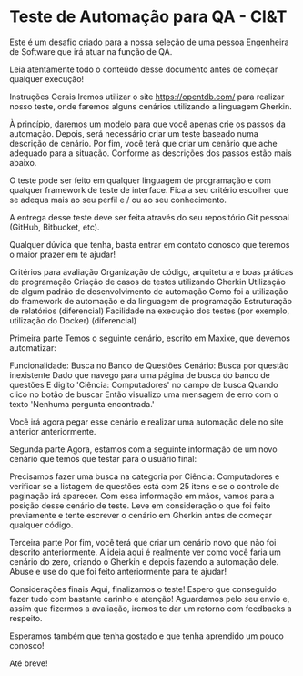 # Teste de Automação para QA - CI&T
Este é um desafio criado para a nossa seleção de uma pessoa Engenheira de Software que irá atuar na função de QA.

Leia atentamente todo o conteúdo desse documento antes de começar qualquer execução!

Instruções Gerais Iremos utilizar o site https://opentdb.com/ para realizar nosso teste, onde faremos alguns cenários utilizando a linguagem Gherkin.

À princípio, daremos um modelo para que você apenas crie os passos da automação. Depois, será necessário criar um teste baseado numa descrição de cenário. Por fim, você terá que criar um cenário que ache adequado para a situação. Conforme as descrições dos passos estão mais abaixo.

O teste pode ser feito em qualquer linguagem de programação e com qualquer framework de teste de interface. Fica a seu critério escolher que se adequa mais ao seu perfil e / ou ao seu conhecimento.

A entrega desse teste deve ser feita através do seu repositório Git pessoal (GitHub, Bitbucket, etc).

Qualquer dúvida que tenha, basta entrar em contato conosco que teremos o maior prazer em te ajudar!

Critérios para avaliação Organização de código, arquitetura e boas práticas de programação Criação de casos de testes utilizando Gherkin Utilização de algum padrão de desenvolvimento de automação Como foi a utilização do framework de automação e da linguagem de programação Estruturação de relatórios (diferencial) Facilidade na execução dos testes (por exemplo, utilização do Docker) (diferencial)

Primeira parte Temos o seguinte cenário, escrito em Maxixe, que devemos automatizar:

Funcionalidade: Busca no Banco de Questões Cenário: Busca por questão inexistente Dado que navego para uma página de busca do banco de questões E digito 'Ciência: Computadores' no campo de busca Quando clico no botão de buscar Então visualizo uma mensagem de erro com o texto 'Nenhuma pergunta encontrada.'

Você irá agora pegar esse cenário e realizar uma automação dele no site anterior anteriormente.

Segunda parte Agora, estamos com a seguinte informação de um novo cenário que temos que testar para o usuário final:

Precisamos fazer uma busca na categoria por Ciência: Computadores e verificar se a listagem de questões está com 25 itens e se o controle de paginação irá aparecer. Com essa informação em mãos, vamos para a posição desse cenário de teste. Leve em consideração o que foi feito previamente e tente escrever o cenário em Gherkin antes de começar qualquer código.

Terceira parte Por fim, você terá que criar um cenário novo que não foi descrito anteriormente. A ideia aqui é realmente ver como você faria um cenário do zero, criando o Gherkin e depois fazendo a automação dele. Abuse e use do que foi feito anteriormente para te ajudar!

Considerações finais Aqui, finalizamos o teste! Espero que conseguido fazer tudo com bastante carinho e atenção! Aguardamos pelo seu envio e, assim que fizermos a avaliação, iremos te dar um retorno com feedbacks a respeito.

Esperamos também que tenha gostado e que tenha aprendido um pouco conosco!

Até breve!
